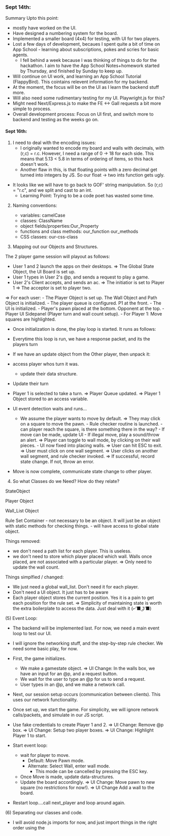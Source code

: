 
### Sept 14th:

Summary Upto this point:

- mostly have worked on the UI. 
- Have designed a numbering system for the board. 
- Implemented a smaller board (4x4) for testing, with UI for two players.
- Lost a few days of development, becaues I spent quite a bit of time on App School - learning about subscriptions, pokes and scries for basic agents.
    - I fell behind a week because I was thinking of things to do for the hackathon. I aim to have the App School Notes+homework started by Thursday, and finished by Sunday to keep up.
- Will continue on UI work, and learning an App School Tutorial (FlappyBird). This cointains relevent information for my backend.
- At the moment, the focus will be on the UI as I learn the backend stuff more.
- Will also need some rudimentary testing for my UI. Playwright.js for this?
- Might need Next/Express.js to make the FE <-> Gall requests a bit more simple to process.
- Overall development process: Focus on UI first, and switch more to backend and testing as the weeks go on.


#### Sept 16th:

1) I need to deal with the encoding issues:
    - I originally wanted to encode my board and walls with decimals, with (r,c) = r.c. However, I need a range of 0 -> 18 for each side. This means that 5.13 < 5.8 in terms of ordering of items, so this hack doesn't work.
    - Another flaw in this, is that floating points with a zero decimal get turned into integers by JS. So our float -> two ints function gets ugly.
- It looks like we will have to go back to GOF' string manipulation. So (r,c) = "r.c", and we split and cast to an int. 
    - Learning Point: Trying to be a code poet has wasted some time. 

2) Naming conventions:
    - variables: camelCase
    - classes: ClassName
    - object fields/properties:Our_Property
    - functions and class methods: our_function our_methods
    - CSS classes: our-css-class

3) Mapping out our Objects and Structures.

The 2 player game session will playout as follows:

- User 1 and 2 launch the apps on their desktops.
    => The Global State Object, the UI Board is set up.
- User 1 types in User 2's @p, and sends a request to play a game.
- User 2's Client accepts, and sends an ac.
    => The initiatior is set to Player 1
    => The acceptor is set to player two.

=> For each user:
    - The Player Object is set up. The Wall Object and Path Object is initialized.
    - The player queue is configured. P1 at the front.
    - The UI is initialized.
        - Player's pawn placed at the bottom. Opponent at the top.
        - Player UI Sidepanel (Player turn and wall count setup).
    - For Player 1: Move squares are highlighted.

- Once initialization is done, the play loop is started. It runs as follows:

- Everytime this loop is run, we have a response packet, and its the players turn


- If we have an update object from the Other player, then unpack it:
- access player whos turn it was.
    - update their data structure.

- Update their turn

- Player 1 is selected to take a turn.
    => Player Queue updated.
    => Player 1 Object stored to an access variable.

- UI event detection waits and runs...
    - We assume the player wants to move by default.
        => They may click on a square to move the pawn.
            - Rule checker routine is launched.
                - can player reach the square, is there something there in the way?
            - If move can be made, update UI
            - If illegal move, play a sound/throw an alert.
        => Player can toggle to wall mode, by clicking on their wall pieces.
            - UI now fixed into placing walls.
            => User can hit ESC to exit.
            => User must click on one wall segment.
            => User clicks on another wall segment, and rule checker invoked.
                => If successful, record state change. If not, throw an error.

- Move is now complete, communicate state change to other player.


4) So what Classes do we Need? How do they relate?

StateObject

Player Object

Wall_List Object

Rule Set Container
    - not necessary to be an object. It will just be an object with static methods for checking things.
    - will have access to global state object.

Things removed:
- we don't need a path list for each player. This is useless.
- we don't need to store which player placed which wall. Walls once placed, are not associated with a particular player.
    => Only need to update the wall count.

Things simplfied / changed:
- We just need a global wall_list. Don't need it for each player.
- Don't need a UI object. It just has to be aware
- Each player object stores the current position. Yes it is a pain to get each position for the rule set. 
    => Simplicity of maintaining state is worth the extra boilerplate to access the data. Just deal with it (⌐ ͡■ ͜ʖ ͡■)


(5)  Event Loop:

- The backend will be implemented last. For now, we need a main event loop to test our UI. 
- I will ignore the networking stuff, and the step-by-step rule checker. We need some basic play, for now.

- First, the game initializes. 
    - We make a gamestate object.
    => UI Change: In the walls box, we have an input for an @p, and a request button. 
    - We wait for the user to type an @p for us to send a request.
    - User types in an @p, and we make a network call.
- Next, our session setup occurs (communication between clients). This uses our network functionality.
- Once set up, we start the game. For simplicity, we will ignore network calls/packets, and simulate in our JS script.

- Use fake credentials to create Player 1 and 2.
    => UI Change: Remove @p box. 
    => UI Change: Setup two player boxes. 
    => UI Change:  Highlight Player 1 to start.

- Start event loop:
    - wait for player to move.
        - Default: Move Pawn mode.
        - Alternate: Select Wall, enter wall mode.
            - This mode can be cancelled by pressing the ESC key.
    - Once Move is made, update data-structures.
    - Update the board accordingly.
        => UI Change: Move pawn to new square (no restrictions for now!).
        => UI Change Add a wall to the board.

- Restart loop....call next_player and loop around again.


(6)  Separating our classes and code.

- I will avoid node.js imports for now, and just import things in the right order using the <script tag>. THe following separate files are needed:

- app.js:
    - holds our main event loop.
    - holds initilizer function.

- network.js:
    - makes all of our network requests, unpacks/packs them, talks to the backend thru ames, gall, etc...

- UIChange.js
    - just one big Class with static methods, that we call on to do UI Changes.

- RuleChecker.js
    - rule checking code goes here.

- Data Container.js: Contains all of our data structures we defined so far.


### September 21st:

- Time is ticking on. I have finished ASL3. Once ASL4 is complete, I will have all the tools to build my app.
- For today, I will focus on getting testing -threads running, and building a shell script to transfer files over to my desk.
- FlappyBird and other tutorials will be moved to another folder. My dev folder is getting messy!
- latest dev pill used to make a fake zod and nec. Backup folders made for quick recovery.
- backend folder stores a copy of our BE files, which are carted over to a ship's directory using the transport.sh script.
    - This is done, so if my zod crashes, I can easily recover it.
        - just pull the backup copy, and use transport.sh to recopy over the BE files.


### September 23rd:  Meeting with Sam:

- can I just drop by the hacker house whenever, or are there specific times. 
- what questions should I field to Sam v.s experts?
- next steps.
    - Our presented app must interface wiht Tlon's Landscape?
        - this is why react is necessary.
    - Flap method => can just use no frameworks, more raw JS and do it by hand.
    - I have to decide what I am doing (high road or low road). Got 9 days to get a large chunk of BE done.
        - ship of theseus => Use delta-> echo app, and build on that.
        - or the flap app.

- how do I test my app with real ships? Just install on Tlon's Grid?
- can I just poke an external ship via Dojo? I have only seen poke notation for apps.
- how do we test for a ship being on the network? Send scries to our Ames vane of our running ship, and it does it?


- I figured out the img in div problem with jQeury: you can't name IDs starting with numbers. Changed the cell names accordingly.


Designing the Interaction between two ships:

- assumptions: both players store a copy of the game on their ships. There is only one game. 
- Let our two ships be called P1 and P2. 

A Typical Interaction:

- P1 loads the %Quoridor Application.
- P1 types in an @p of another ship. 
    - The user interface grabs the ship name, and then sends it back to our back-end.
        -Q how do we send a request to the backend?
- P1 BE recieves the @p shipname for P2. [we assume P2 is running the App].
    - P1 must formulate a request to P2, to initiate a session.
- P1 must send a subscribe request to P2.
    -P1 sends additional data: It is player 1.
- P2 gets a subscription
        - P2 checks to see if there is a saved game. If so, it is deleted.
        - P2 responds with an %init ack for the request. If a game was deleted, this is indicated in our %init ack.
- P2 sends a subscription. Indicating that it is the 2nd player.
        - P1 checks to see if there is a saved game. If so, it is deleted.
        - P1 responds with an %init ack for the request. If a game was deleted, this is indicated in our %init ack.
- P1 sends an %init ack for the subscription.
    - P2 is now ready, and waiting for P1s move (?)
- On the FE P1 makes a move.
    - FE Javascript must update.
    - This is encoded by JS, and sent as a POKE to the BE.
        %marks: %move and %wall
- P1 BE recieves the %move poke with small amount of data.
    - P1 BE writes the move to our bowl, and saves the bowl to a file (just overwrite or append).
- P1 BE sends a poke with a %move to P2.
    - P2 unpacks the move, sees that it is P1 and what the move actually is.
    - P2 stores the move in the bowl, and writes it to clay.
- P2 sends a response to the FE, telling the user that it is now their turn. The move player 1 took is also sent along, and updated on their screen.
    - P2 FE updates P1s move. It indicates that P2 must make a move.
- P2 makes a move on screen.
    - again, P2 FE sends a poke to P2 Backend, with the move.
    - P2 BE recieves poke, adds move to bowl, writes to file.
    - P2 now sends a poke with move to P1.
    - P1 processes the move, and sends a poke to FE.
- The cycle continues.


What can be gleaned from this sample interaction, above? A MI (Minimum Implementation).
    - initiation needs to be setup. Can a dual subscription
    - don't need to worry about writing to clay. Lets just store a move set in each agents bowl.
    - structures in /sur:
        - %position:  [%position @cd @cd] [%position 4 2]
        - %wall [%wall [%position ..] [%position ..]]
    - pokes with marks:
        - positions and walls encoded with 
        [%move <player number> <new position>]
        [%wall <player number> <wall position>]
        %win - just a simple flag
        %terminate - ""

- How to start: Ship of theseus method on the %echo app. Start transforming it in the %Quoridor app that you wanted.


## Sept 24th

- just wasted 3 hours trying to get echo -> quorridor working.

- Q: If our current echo (from ASL4 works), why can't we just copy echo, and rename everything quoridor in all of the directories and files. In theory, it should work!
    - This allows me to generate infinite ready to go folders.

    => Result. We still get /mar/json/hoon build errors. The file looks fine.
    => Either the outside desk is fucked, or our zod is fucked.
    => The development zod is a strange looking beast.

- Now, I will try copying the echo files from the working zod, BACK to the outer echo folder. And then copying that and transforming it to a zod.

=> It still failed! I have noticed a front end error, however.

"index-3c4df9b2.js:41 gall: poke cast fail :quoridor [a=%json b=%quoridor-action]"

Something is weirdly formatted. We need to rebuild the app again...This time focusing on the UI, and doing a new npm rebuild

=> removing the shit code did nothing. What have I concluded:

- I need to build my code FROM SCRATCH, carefully. You cant just text substitute an intermediate folder from some other project.

- I made a quoridor-starter folder, and placed it for safekeeping in my zod_storage. I am NEVER going through that again.

- Now that I have a working project, it is time to work on some basics:
- A sur file with all our basic structures (walls, moves, termination / win signals)


#Sept 25th:

- Still working on a basic FE -> mar -> app pipeline, stuck on gall compilation.
- Found the %chess app github: https://github.com/thecommons-urbit/chess

- In the mean time, I need to design some structures for my app, and test them by hand.

- Basic Structures:
    - Position [r=@ud c=@ud]  : both numbers must be even.
    - Wall Position [position1 position2] :one number must be odd.

- Player Data:
    - Player Name  @p
    - Player Number  @ud
    - Number of Walls Left [@ud] : from 0 to 8
    - Current Position [position]

- Game State Data:
    - Player list: [player structures]: 1 to 4 allowed
    - 
    - structures in /sur
        - %position:  [%position @cd @cd] [%position 4 2]
        - %wall [%wall [%position ..] [%position ..]]
    - pokes with marks:
        - positions and walls encoded with 
        [%move <player number> <new position>]
        [%wall <player number> <wall position>]
        %win - just a simple flag
        %terminate - ""

- From the above, a basic /sur file was created. Now I need to test it.
- need to make a generator, that takes an input and can cast with our sur file.
- is this possible?

- I figured it out: =mygen -build-file /=/quoridor/=/gen/testsur2/hoon on dojo cmd line.

- Ford Imports:
/-  import from /sur
/+ import from /lib

- you just write urbitID names ~nodsup-halnux. You don't need to express them as a cord!

- From Jack:
    - for agents, marks are imported automatically.
    - the /- gets us our sur files.
    - the sig at the end makes a reversed unit. Not sure why this is necessary?


### September 26th:

- Focus for today:
    - Get the data pipeline basically fleshed out.  App.js -> Eyre -> Mark -> app.hoon and all the way back.
    - start integrating jQuery into our node.js.
    - App School
    - Need to basically get HW4 done.


- My modified echo app is too fucked up now. It has all sorts of bugs. Gotta pull echo out of zod_storage and start again.
- Really, there are three things I need to do to progress.
    - read though echo.app again. I don't think I fully grasped it. [X]
    - Restart your echo -> quoridor app. Just save your /sur file, and remove all the crap.

    - The flappy Bird app has an equally simple mark/sur structure. Read through it. 
        => This i will do after I get the data pipeline and front end working.
        => Flappy Bird gives us Pals integration, and horizonal communication. This is a **bonus at the end, not a goal now**.

- what does update.hoon do?
  ::frond: produce a $json formatted object (just a tagged structure) from a key value pair
  ::pairs: Given a list of keys and values, produce a larger object.
  ::scot just converts a type from one to another.
  ++  json
    =,  enjs:format  ::we go from native -> $json. Import namespace.
    ^-  ^json  ::what does ^json do??
    ?-    -.upd
     :: make a key value %o cell. first cell is pop, second is a ship name of string type.
     ::[%o p=[n=[p='pop' q=[%s p='~zod']] l=~ r=~]] -->  {pop: "~someship"}
      %pop   (frond 'pop' s+(scot %p target.upd))  
      :: make a KV %o cell, first cell init, second is a list of values. ++turn applies numb to our list.
      :: would not compile (?) ... -> {init: [1,2,3,4,5,6...]}
      %init  (frond 'init' a+(turn values.upd numb))
      %move  (frond 'move' )
      ::  again a cell, push at front, and then another cell with a target and value pair nested inside.
      :: [ %o p [   n [ p='push' q [ %o p [ n=[p='target' q=[%s p='~zod']] l=~ r=[n=[p='value' q=[%n p=~.5]] l={} r={}] ]]]
      :: --> {push: {target:"~zod", value=5}}
      %push  %+  frond  'push'
             %-  pairs
             :~  ['target' s+(scot %p target.upd)]
                 ['value' (numb value.upd)]
              ==
    ==
  --

- I have the quoridor app running by this point. It very basically works. Now, perhaps I can finally build.

### Sept 27th:

- Finished HW4 last night. THat is a relief. React isn't quite a scary as I remember it to be. Perhaps I just had bad sources, or was retarted in the past.
- I got the app working. Next Steps:

- Fulfill the move and wall moves.
    - flesh out the data passing pipeline, basic test
    - start adjusting the bowl and state.
    - state revisioning, or just |nuke?
        => Nuke it. Easier for now, and there will be **many* state changes over the coming weeks.


-no need to have nested updates from native -> $json notation. The chess app gives flat single cell updates. I will do the same.
    - nested fronds and pairs will be a debugging PITA.

Sample Structures Transmitted: For Push:
app.jsx { push: { target:`~${window.ship}`, value:val } }
at quoridor.app:    [%push target=~zod value=7]
at update.hooon:    [%push target=~zod value=8]

So they look the same. This flattened native strucutre is what we expect at update.

- Conceptual Error: In action.hoon, I was trying to mach a strucutre:
-  [%move (ot ~[target+(se %p) pos+(ot ~[position])])] 
-  [%move (ot ~[target+(se %p) pos+(ot ~[row+ni col+ni])])] 
- but that doesn't work. We import a sur file but we don't match the structure. Instead, our formatter just dives into our input structure and
  looks for fields. we can actually change the shape of our $json structure. We don't need to keep the same rigid shape throughout.
  - to be more explicit: you can just drop tags, fields, whatever. Hoon doesn't care.

- Example of The de-js to $json structure. It looks like:
raw json form: {move: { target:~zod, pos: {row:2, col:2}}
$json form:
[ %o p [   n [ p='move' q [ %o p [ n=[p='target' q=[%s p='~zod']] l=~ r [   n
    [ p='pos' q [ %o p [ n=[p='row' q=[%n p=~.2]] l=~ r=[n=[p='col' q=[%n p=~.2]] l={} r={}]]]] l={} r={}]]]] l=~ r=~]]

- i wanted a nested update strucutre, but frond doesnt work this way. Made it flat instad.

      %wall  ~&  "our move update"  ~&  upd
          %+  frond  'wall'
            %-  pairs
            :~  ['target' s+(scot %p target.upd)]
            ==
            %+  frond  'pos1'
              %-  pairs
              :~  ['row' (numb row.pos1.upd)]
                  ['col' (numb col.pos1.upd)]
               ==
            %+  frond  'pos2'
              %-  pairs
              :~  ['row' (numb row.pos2.upd)]
                  ['col' (numb col.pos2.upd)]
               ==

- looks like I can't put action structures on multiple lines either. Must all be on one line.

- what variables should be in our bowl state?
- players list
    - player types


### September 28TH:

- reminded myself about states.

- Need to start working on the state processing of my Quoridor app. Requirements:
    - for now, just nuke and make a new state.
    - State of the app must hold the following:
        - Players List
            => Just program it with the FE, and copy it into both slots.
        - turn number.

- you don't need to produce a card at the end of a poke branch. Consider:

++  on-poke
  |=  [=mark =vase]
  ~&  >  state=state
  ~&  got-poked-with-data=mark
  =.  state  +(state)
  `this
::

- got a PUT: 400 error from FE, after nuking and reloading app. 
    => Zod needs to be reloaded. 400 is a bad request error. It SHOULD subscribe just fine
    - reloading zod, and npm run bulid seemingly fixes this.

- understanding this(...) notation:
    - this is SS for centis - which resolves wings of a tree and alters them.
    - Tall form example: 
    - %=  this
              ::  reset potential states on draw
              potential-states  (~(put by potential-states) game-id.action ~)

    - Another Example (SS:)
```
=foo [a=1 b=2 c=3]
foo(a 5,b 10,c 15)
```
- use comma SS notation to alter our state. this() refers to a  wing, and the stuff inside the parens are the things in the wing we change.
    - its all binary trees in the end, Jake.
- our player structure should already be properly formed by action.hoon - no need to do complicated changes in quoridor.hoon.

- what does " potential-states  (~(put by potential-states) game-id.action ~)" mean??
%-  %~  put  by  <map>  [key value pair]
%- calls a one argument gate
%~ evaluates the arm of a door.

- it looks like I am having conceptual difficulties with maps. Back to the Hoon School notes...

(~(put by potential-states) game-id.action)
- outer parens are a gate call with %-
~() refers to %~
    - put is our arm
    - by is our door
    - potential-states is our sample
    - game-id.action is our input - what we want to change.

- designing state incrementally is poor development, and I am tired of small scale tinkering. This is a necessary milestone, and it needs to be solved **now**.

- It is time to design our basic state, and initialization of our agents.

Basic Agent State:

+$  state-0
  $:  [%0 values=(list @)]
      [%1 pmap=playermap]
      [%2 tcount=@ud]
  ==


- Values is legacy stuff, just leave it for now
- pmap is a player map. All player data is stored in player objects.
- turn count is obv.
- for this demo, we have one BE agent, and two FE agents.
- first the FE connects and subscribes, we send the current state object of the app back
    => We should not alter the state with a subscribe (!)
        - so a values list, a player list, and a turn count. is send back => (This will signal intial state later)
    - Each FE agent has a button that initializes the player. P1 presses the button.
        - this consists of a player name, number of walls remaining and a target in our JSON object
            => We don't know what the player number is yet. Let the agent decide what it is.
        - this gets conveted to an action %register, and is converted to a head tagged tuple.
        - we switch in the ++on-poke arm with our action.
            BRANCH: first we check to see if the player map is empty.
            YES:  
                - construct a player tuple: 
                - set player number to 1.
                - insert into dictionary. 
                - update state, and send a card to FE.
            NO: 
                - construct a player tuple:
                - set player number to two
                - insert into dictionary
                - update state, and send a card to FE
        
        - After both player instances have pressed the button, we are technically ready to play. We should be able to send moves.
        - on %move:
            - extract player tuple.
            - change position. 
            - reinsert player object.
            - send a response to FE
        - on wall:
            - same as above, but a bit more fiddly.

- lost over an hour because I didn't update the sur file fml.

### September 29th:

- Basic code for player init is ready. Need to double check structures and maps. Will make a simple core/generator and play around with them.

- define a structure:  
=bankaccount $:  $=  name  @p  $=  num  @ud  ==
^-  bankaccount  [name=~zod num=5]

Note that you can use the mold to **pin the faces**, you don't have to do it!
^-  bankaccount  [~zod 5]
>> [name=~zod, num=5]

Syntax forms:
We can sugar the  $= (which pins faces), but we can't sugar the $:
=bankaccount $:  name=@p  num=@ud  ==
^-  bankaccount  [~zod 5]

However, we need to enter structure mode with a comma if we make it full SS:

=bankaccount ,[name=@p num=@ud]
`bankaccount`[~fes 256]

If you **forget the comma**, you get:  -find.$ error. Your mold gets run as a gate.

**Playing around with Maps:**
- upgraded my testsur.hoon file to run gates with map operations inside. I am more comfortable now.




- changing state:
- recall this(state  awing bexpr   cwing  dexpr) is calling centis %= gate. We take our state object (which is just a binary tree),
- and mutate the cells. Our agent arm them returns the mutated state with the list of cards.



### Sept 30th:  

- I am coming up to the end of my development week. I have done a lot of experimentation, and learned a lot about the FE-BE pipeline for gall apps.
- Its time to achieve a limited-functionality milestone, and get everything cleaned up.
    - I need my front end basic design nailed down.
    - My FE code needs to be integrated into react and running.
    - A basic initialization session needs coded, and moves on the screen need to be animated.

- I am going to work from the FE to the BE, linearly. Its easier, as I get to start with UI changes and thats a nice start.

- FE Design:
    - css must be changed.
    - I want my Quoridor app to fit in 50% of the screen, centered. This helps with cellphone displays in the future.
    - It also looks better
    - got it basically working. Some -negative margin hacks to get things lined up. And the @p box doesn't compress when we make it hidden.
    - it is functional and looks better than it did, will leave for now.

- Integrating with React:
    - trying to get live-server working casues a lot of erors.
        - this is because our module paths are relative to %docket, and %docket generates missing files when we upload via the glob.
        - so I have to glob everytime to check if things work. This will slow down testing :( .

        - CSS and HTML were just pasted into index.css and app.html. No issues with this.

    - First Problem: Assets (images) are not found, because of the %docket magic in the background. When I run npm build, how do I get it 
    to include the images in the dist folder, and map the right path??
    - this was solved by just importing images directly into app.jsx, and plugging them into src with {variables}
        - https://create-react-app.dev/docs/adding-images-fonts-and-files/
    - font issues were solved by using the /public/ folder trick. css is importd in main.jsx.
        - https://create-react-app.dev/docs/using-the-public-folder/
    - Importing JQuery and testing it out.
        - just import $ jQuery, and throw functions in export function app() of app.jsx. IT works.
        - importing a javascript file.
            - import * as appjs from './public/js/app.js'

    - so that all works...time to put all the JS in our react app, and finish off the UI.
    - first test the old functionality. 
        - was going to import over a namespace, but files call eachother and are united in app.jsx...everything is in global namespace for now.
        -quite a few issues here. Javascript
        - dev strategy: just use live-server and do dev work in the old html/jquery files. and copy the code over.
            => trying to run build and glob will eat up too much time.


### October 1st:

- stated using chatGPT to assist in coding. It gave good advice on library imports, and jQuery hacks.
- For my UI, my initialization sequence breaks my model of not accessing player objects directly. I will try to maintain this rule for the main turn loop, and leave init as a special case (where it is allowed).

### October 7th:

- Finished the wall placement event calls.
- Cleaned up code a lot.
    - more commenting for functions.
    - separating and grouping sets of functions, between UI and APP.js
- Used chatGPT to generate a help box and console box for the application - took the code and integrated it into the UI.
- I now log events to the application console. Wall lists and Player objects are printed to the inspection console after every move, still.
- Wall selection animaitons have been simplified:  There is no on-hover highlight. You just click on a wall segment and it turns orange.
- Critical mistakes:
    - mixed up "css" and "class" attributes, could not get highlights to work for a long time.
    - wasn't aware of the .toggleClass() feature jQuery has. This makes css class swapping (for hidden/visibility) much simpler.


### October 8th:

- The UI now basically functions: Our turn loops don't crash, and we can move/place a wall, inspect an event console, and click on a chat box. Wall indicators also
    decrease when a player places a wall.
        - There is still no rule checking, however.

- (!) Now all of the JS/HTML/CSS files must be integrated into our React Front end (!).

- Recall from before, the following imports syntax needs to be used:  `import {fun1, fun2 ...} from './js/whatever/js'` in order to get our functions to be recognized by the react app. We can't do `import './dir/whatever'`, as this gives us void (0) errors on runtime in the browser.

- If I remember correctly, I made changes to the backend without commiting. I will have to sort all this out first, and double check...

- So far my quorridor app is running OK. I Have not recommited changs. Best to just integrate the JS first, before we play with backend...

#### Steps to Integrate our jQuery Front-ENd:

1) Paste HTML into app.js render loop. Remove all <script> tags at the bottom (will use ESM imports instead).
    - remove any comments in the file, close the </input> tag, etc.
2) Copy over the two CSS files. Place both files into the index.css file (for now).
    - keep the tailwind stuff and /font0family tag at the top (it has the proper /public path).

**At this point, npm run build and test the rendering in the browser.**

3) All of the javascript files now need to be copied over. For each file, do so, and prepend each function/class name with the keyword "export".
    - If new functions have been added, add them to the  `import {} as ...` statements at the top of app.jsx
    - Exceptions:
        - in ui.js, don't export Pawn Images (these are imported by app.jsx directly)
        - dont need testscripts.js or network.js....yet.
        - Class state -> GameState, as it clashes with a State Object with React.
        - class Player -> GamePlayer, as there is an unforseen namespace error with React (I can't find it!)
        - class WallList also struggles...changed to Wall_List
        - remove initializeGame() from the JS file.

- at this point I am stuck, because GameState is not recognized (a class in datamodel.js). The module is imported correctly, there are no issues.
- Changes:
    - Slammed everything into one javascript file (megafile.js)
    - just did one big import {...} from megafile.
    - imported $ from 'jquery' in app.jsx, and my megafile together.

    - and now my code works!

Errors Encountered on Build:

"input is a void element tag and must neither have `children` nor use `dangerouslySetInnerHTML`."
    =>  OUr input tag must be an empty one!



### October 11th:

- HW6 is under control for now.  It is time to push ahead for devleopment.
- Last time, I got my jQuery integrated into the react app.

- The next step is to remove the %echo behaviours from the app, and start connecting Quoridor to our backend.

- We need a basic state:
    - That stores:
        - A walllist
        - A turn count
        - Player Objects
            - player positions, number of walls left, etc...

Front End side: Network.js code needs to be fleshed out.
    - **one app instance** will run both players (for now).
    - for now, all network code can stay above the react render() loop.
    - fix annoying CSS issue (so I can see the game).
    - Hookup:
        - Initialization packet (just hardcode the two names and send it off.).
        - ON end of player move: send a move.
        - On end of wall placement: send a wall.


- After all this is implemented, I will subtract away the %echo code and clean up the QD front end.

- I have actually been a bit confused the entire time. Our %echo app uses %give fact and subscription wires to send back all of our information to our app.
- When we send a poke, we get data back based on the init subscription we setup on application load.
- How do we send a poke ack and data back, without the wire?
    - pokes can be rerouted to other arms or apps, but don't generally have their own return strucures. We have the poke-ack with a tang and cage (error stack trace)
    => A poke is a "one off message". So you should not think about returning complex data using the poke structure.

Note the following:

+$  gift
  $%  [%fact paths=(list path) =cage]
      [%kick paths=(list path) ship=(unit ship)]
      [%watch-ack p=(unit tang)]
      [%poke-ack p=(unit tang)]
  ==

We can't really give a %gift %watch-ack - as its datafield is for an error stack trace. if this is null, its a positve ack (by default).

Strangely, the http-api for the node package does allow us to have an on success and on failure function for pokes
    => This does not have any explicit arguments, and on success even assumes an empty ack. Don't rely on this!

So before I start all of the above, I need a better mechanism for getting data back from the %Quoridor agent. We have to use subscribes, so we must
use react state to do this. 

How is a move made?
1) Player makes a move, we hit the end of the player_move() loop.
2) We make a call using http.api to send a poke with our player info and move. 
3) As per usual, our app processes the move, and sends a %fact with a response. This gets sent across our return path, back to the FE.
4) our handleUpdate function is then called. We store our state for the user.
5) We then must continue our loop. This will require await/async keywords, to handle promises.


### September 12th 2023:

-  First steps:
    -  throw all the event loop functions into the file [X]
    -  fix the awful CSS...[X]
    Answer: Everything needs to be pasted in. They are separate namespaces.
    - import initializeGame => it asks where GameState is (its in megafile!)
    => It is too messy to just paste megafile into the App() container. That is a shitshow.

- The documentation for globbing and docket files is pretty simple...we can probably adjust rollup to deal with namespacing issues.

- using react with urbit. We used a template folder...? create-urbit app??

At this point, I either rewrite all my code in React (using the Tic-Tac-Toe tutorial as a guide.) Or...


### September 14th:

- So I was able to get my code working in the end. The following things worked:
    - started simple (didn't go into Rollup.js/Vite).
    - changed export var gameState to just be a declaration.
    - placed my two init() funcitons back in megafile.js

    - Basically, I didn't import gameState (global variable), and when I tried to change it with the init() code that I pasted into App(){}, it caused Reference and Clobbering errors. The changes above fixed it.

- We are still left with the following issue:  Our changes from the App are communicated from subscriber line, and this code is located in App.js(). We need to read our reducer store to update our Quoridor clients gamestate. Can it be done?

- We either have a namespace issue or not. Can we call a trivial function from App(), in a megafile.js function.
    => IN theory, everything should be imported, hoisted and rectified before the function runs, so there is no issue.
    - Test Result: fail. Because I have a backwards dependency, which is cicular.

- The only way this can work, is that we modularize our game loop functions, and the react app controls them accordingly.

Error: RollupError: Illegal reassignment of import "gameState" in "src/app.jsx"
    - I don't need to export this variable. I can just definie it in App.jsx (because thats where state should be)

New Separatation for our Refactoring:

App.jsx: The control code, network code and state management code needs to live here
Megafile.js: UI, callback setting and data model needs to live here.

Ideally, I would like Network, UI, DataModel, RuleChecking and such in their own files, with dependences pointing toward them (so App.jsx is dependent on everything only). But I'll do this after the first refactor.

- classes/functions dependent on gameState global variable:
    - main_turn_loop
    - second_wall_click.get_wall_list().push_new_wall()

- OUr data model is setup such that:
    - GameState.js
        - Player Queue (list of GamePlayers)
        - Wall_List
- and we can only get access to such items via the GameState. This means we must extract necessary state in app.jsx, and pass it to the imported functions. Some functions will have to be split up and made more atomic, for this to happen.

- learning point: If I import a global (var) from a file, it is read-only - it can't be changed in the file it was imported to (gives us a rollup error).

- Understanding Hoisting:

- using the "function" keyword hoists a function to the top of the functional scope.
    - this is not true of arrow functions
- let and const:
    - block scoped
    - if try to access outside of scope, get a Reference Error
- var is hoisted to the top of the functional scope. It gets pulled through a block, even if its nested. Only the declaration is hoisted, however
- Example:

```
function myfun() {

//Var can be accessed here (but will return undefined)
//let and const will throw an error in console.

if (condition) {
    var p1 = 0
    let p2 = 0;
    const p3 = 0;
}
}

```
- function declarations are hoisted.
- function expressions, arrow functions, and function constructors are not (cannot call before definition).



### September 15th:

- I have separated my code out now. The state management and main control loops live in App.js, and the UI/some event and rule checking code live in megafile.js.
- Instead of doing a refactor again (to put all javascript code into external module files), its time...to work on state. 

- The first thing that needs to be done, is wall and move actions need to be set up.
- A state handling mechanism with our Global Store also needs to be designed, to allow our game control loops and the GS functions to interact.

- which control functions need network/state access?

- start_game_request:
    - send an %init request with data

    - player_click_move():
        - send a %move request to server

    - second_wall_click():
        - register a %wall 

    - it is better to have dedicated functions that setup our requests and call network functionality, rather than crowd player_click_move
    and second_wall_click.

    - the send_move function should actually call main_control_loop(),
    not the endpoint functions of a move.


- wall and move pokes have been setup. 
- Next: Setup the initialization logic for our client.
    - send an [%init target=~zod, p1name=@p, p2name=@p]
        - our BE must determine wall counts, current position and send back player number.


- I really need to finalize the initialization segment of my game.

1) We send a subscription request to the client. This must always be done first.
    => We must clean out the state when this is done (on reset of browser).
        => Any player state or map is emptied.
        => Turn count is zero.
        => Wall List is also set to be empty by the client.
    => Reducer state? Other than the init wire path, nothing needed.


2) Once subscription wire is setup, the client sends a request with two user names.
    => The client must send back which users are user1 and user2. The FE determines the colours and wallcounts.
    => For now this is a trivial request, just send back what the FE sends, and parse it.
    => fetch data packet, and alter gameState.

3) Once the game is setup and running, we progress with move and wall packets.

=> (!!) Restarting our browser restarts the backend, with this configuration
- unknowns (do we need async/await for promises?)
- Should we rely on Reacts GlobalStore more? Or just use it as a quick interface to fetch the data
    => Do the latter for now.

- said goodbye to %echo's FE state UI,and all the push and pop stuff in the BE. No more!

For Later, some frond Examples and code:


      ::%init   To remember how to frond a list correctly - remove later! 
        ::   %+  frond  'init'
         ::    %-  pairs
           ::  :~  ['val' a+(turn val.upd numb)]
            ::     ['tc' (numb tc.upd)]
           ::   ==

      ::%init  (frond 'init' a+(turn val.upd numb))
      ::%sendplayer  ::[Q: ]  we don't need this. Why does hoon complain??
      ::     %+  frond  'sendplayer'  ~

::for a deeply nested wall structure
::['p2name' (numb row.pos1.upd)]


::      %clearstate  ~&  "our clearstate"  ~&  upd
::          %+  frond  'ack'
::            %-  pairs
::            :~  ['result' s+(%t result.upd)]
::            ==

From our push and pop in poke arm:

      %push
    ~&  "our push act"  ~&  act 
    ?:  =(our.bowl target.act)
      :_  this(values [value.act values])
      [%give %fact ~[/values] %quoridor-update !>(`update`act)]~
    ?>  =(our.bowl src.bowl)
    :_  this
    [%pass /pokes %agent [target.act %quoridor] %poke mark vase]~
  ::
      %pop
    ~&  "our pop act"  ~&  act 
    ?:  =(our.bowl target.act)
      :_  this(values ?~(values ~ t.values))
      [%give %fact ~[/values] %quoridor-update !>(`update`act)]~
    ?>  =(our.bowl src.bowl)
    :_  this
    [%pass /pokes %agent [target.act %quoridor] %poke mark vase]~
  ::


## September 16th:

- continuting with the stateupgrade branch, it is time to add %moves and %walls, and manipulate our state.
- how do we deal with asynch responses?
    => For now, we rely on the subscriber wire and the updateHandler function. This will continue our game loop.
        => Will need to be done more formally with await/Promise manipulation, later on...


For Safekeeping:

      %move  ~&  "our move update"  ~&  upd  
          %+  frond  'move'
             %-  pairs
             :~  ['target' s+(scot %p target.upd)]
                 ['row' (numb row.pos.upd)]
                 ['col' (numb col.pos.upd)]
              ==
      %sendwall  ~&  "our move update"  ~&  upd
          %+  frond  'wall'
            %-  pairs
            :~  ['target' s+(scot %p target.upd)]
                ['p1row' (numb row.pos1.upd)]
                ['p1col' (numb col.pos1.upd)]
                ['p2row' (numb row.pos2.upd)]
                ['p2col' (numb col.pos2.upd)]
            ==


## September 18th:

- Yesterday I was able to finally finish my state upgrade. The app works, with two players being served by one FE and one BE.
- Now, I need to start using Ames, to get two clients to communicate with each other.

- Apps that Demonstrate an Ames request:
    - Flap
    - Groups/Messaging App.


- I don't really have time to get these apps functioning. The code needs to be read carefully, and tested+integrated in small stages.
    => The usual "Ship-of-Theseus" approach. applies.

- The Ames documentation is quite hard. It seems we need a %plea to send data over the network, or we need to invoke Ames arms to send requests. This will be quite hard...
    => The Hut app needs 

#### Turning to App Distribution (Instead):

- I am on Zuse 418. Will this be a problem for the install? What sys version will the judges be using (412?)
- It just looks as if the app needs to run on a fakezod and be discoverd. Is that all?


### The Groups App Tutorial:

- This app apparently demonstrates communication between many ships.
- mapped out the pathways, and looked at the code. now its time to design our interactions.
- the solution to communicating between two ships is just mutual subscriptions, and passing cards. I don't need to 
  worry about Ames much.
  - for zuse 412K, you just |bump your app in Dojo to see if it upgrades. Usually, it works.



### Nov 3rd:

#### Designing the Initiation Sequence for Two-Players:

Two players decide (outside of the Quoridor app) to play a game of Quoridor.

0) Both players must open/reload the FE of the Application. Call the players X and Y.  
    - For each player, the %init subscription wire is hit.
    - For the BE, the ++on-watch arm is hit, and a subscribe wire is placed on the /values path.
    - IF the app has a non sigg'ed (empty) state, we must overwrite the state accordingly. Use a gate for this.
    - We send back an %init update, to clear the state in FE and begin our initialization sequence.

2) Player X types in the @p of player Y, and hits the [Send Request ->] button.
    - A poke request from the FE is passed to the backend, as [%setupplayers target=@p p1name=@p p2name=@p]
    - The ++on-poke arm is invoked. 
        - first, check if the poke is from our ship, or from some other player (local/remote branching)
            - switch to the local branch:
                - switching on %setupplayers.
                    - Check to see if there is a running game. If so, reset the game with the reset game function.
                    - Since our local FE requested a new game, we can set ourselves up as player 1.
                        - our (list card this) that we return is as follows:
                            - formulate a card to make a subscribe request to our remote player.
                                - so %pass %agent %watch  /wire path formulated as /game/<timestamp or entropy>
                            - END.

    Player Y's Agent:
        - receives the %pass %watch card to its ++on-watch arm. 
            - Gall/System sends a %watch-ack (automatically).
            
            - check if game currently running. Reset it if not sigg'ed.
            - insert the src.bowl ship as new player in pmap
            - insert our.bowl ship as player 2 in pmap 
            - Init %give %fact Card 1:  ::Note, this is NOT done with action/update, so no need to worry about grab/grow/
                - send an init %fact with state, to write to Player 1.
            - Generate a %gift %fact card to FE -> Tell the front end that a game has started. update [%gamestart  vase(..player info)]

    Player X's Agent:
        - ++on-agent arm recieves an initialization %give %fact. This finalizes and starts game, [%finalize game]
        - updates state
        - Generates a Gift Card for the FE -> [%gamestart  vase(..player info)]


3) At this point, both clients have been set up, and should understand who is player 1 and 2. Player 1 makes a move.
    - from the FE, a [%sendmove target=@p pos=position pnum=@ud] is sent to the BE.
    - the ++on-poke arm checks if local/remote
    - switch on %sendmove
        - update the current player position.
        - increase turn count by one.
    - Two cards:
        1) %give %fact across the /games wire, communicate the move to player 2
        2) %give %fact to our FE - now it is P2's turn, and we need to wait.

    - While this is going on, Player 2 enters the "waiting" state.
        - it recieves a %give %fact via wire from Player 1.
        - it sends a %give fact to the FE, updating teh screen with the player 1's move.

4) By this point, the behaviour in (3) should loop until a reset/termination condition is detected.
    - FE must be in a "make move" or "wait for other player" state.

5) After a move phase, the FE rule checker must determine if a win has occured.
    - If a win occurs, a [%win] poke is sent to the BE.
    - ++onpoke arm processes the local win,
        - a %give %fact card is sent to the other player.
        - a %give %fact is sent to the FE, verifying the Win!

    - Other Player:
        - ++on-agent arm revieces the %give fact win packet.
        - %give fact is routed to FE, to inform the other player that they lost.

After this point, the game has reached its final state. A reset must occur.


5) The FE


### Nov 4th:
    - FF'ed main to stateupgrade.
    - pushed main one trivial commit ahead.
    - kept stateupgrade branch pointer (for history). Made a new branch pointer (initsequence).
    - commit and move ahead on initseuqence, do a huge merge on main at the very end (fun...).

